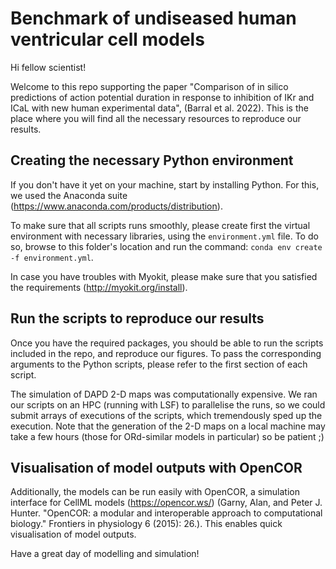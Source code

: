 # Benchmark of undiseased human ventricular cell models

Hi fellow scientist!

Welcome to this repo supporting the paper "Comparison of in silico predictions of action potential duration in response to inhibition of IKr and ICaL with new human experimental data", (Barral et al. 2022). This is the place where you will find all the necessary resources to reproduce our results. 

## Creating the necessary Python environment
If you don't have it yet on your machine, start by installing Python. For this, we used the Anaconda suite (https://www.anaconda.com/products/distribution).

To make sure that all scripts runs smoothly, please create first the virtual environment with necessary libraries, using the ```environment.yml``` file. To do so, browse to this folder's location and run the command:
```conda env create -f environment.yml```.

In case you have troubles with Myokit, please make sure that you satisfied the requirements (http://myokit.org/install).
  
## Run the scripts to reproduce our results
Once you have the required packages, you should be able to run the scripts included in the repo, and reproduce our figures. 
To pass the corresponding arguments to the Python scripts, please refer to the first section of each script. 

The simulation of DAPD 2-D maps was computationally expensive.
We ran our scripts on an HPC (running with LSF) to parallelise the runs, so we could submit arrays of executions of the scripts, which tremendously sped up the execution.
Note that the generation of the 2-D maps on a local machine may take a few hours  (those for ORd-similar models in particular) so be patient ;)

## Visualisation of model outputs with OpenCOR
Additionally, the models can be run easily with OpenCOR, a simulation interface for CellML models (https://opencor.ws/) (Garny, Alan, and Peter J. Hunter. "OpenCOR: a modular and interoperable approach to computational biology." Frontiers in physiology 6 (2015): 26.). 
This enables quick visualisation of model outputs.

Have a great day of modelling and simulation!
